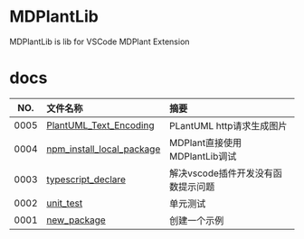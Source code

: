 # MDPlantLib

MDPlantLib is lib for VSCode MDPlant Extension

# docs

NO.|文件名称|摘要
:--:|:--|:--
0005| [PlantUML_Text_Encoding](docs/0005_PlantUML_Text_Encoding.md) | PLantUML http请求生成图片
0004| [npm_install_local_package](docs/0004_npm_install_local_package.md) | MDPlant直接使用MDPlantLib调试
0003| [typescript_declare](docs/0003_typescript_declare.md) | 解决vscode插件开发没有函数提示问题
0002| [unit_test](docs/0002_unit_test.md) | 单元测试
0001| [new_package](docs/0001_new_package.md) | 创建一个示例
